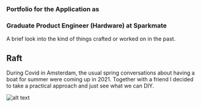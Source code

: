 ### Portfolio for the Application as
### Graduate Product Engineer (Hardware) at Sparkmate

A brief look into the kind of things crafted or worked on in the past.

## Raft

During Covid in Amsterdam, the usual spring conversations about having a boat for summer were coming up in 2021. Together with a friend I decided to take a practical approach and just see what we can DIY.


![alt text](https://github.com/SchroeterJan/JS-Sparkmate/main/Raft/IMG_9414.jpeg?raw=true)
